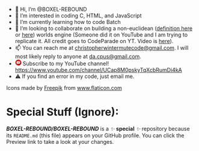 - 👋 Hi, I’m @BOXEL-REBOUND
- 👀 I’m interested in coding C, HTML, and JavaScript
- 🌱 I’m currently learning how to code Batch
- 💞️ I’m looking to collaborate on building a non-euclidean ([definition here](https://www.google.com/search?q=def+of+euclidean&oq=def+of+euclidean&aqs=chrome..69i57j0i22i30l7.3793j0j9&sourceid=chrome&ie=UTF-8) or [here](https://www.google.com/search?q=non-euclidean+meaning&oq=non-euclidean+meaning&aqs=chrome..69i57j0i22i30l2j0i390l3.8532j0j9&sourceid=chrome&ie=UTF-8)) worlds engine (Someone did it on YouTube and I am trying to replicate it. All credit goes to CodeParade on YT. Video is [here](https://m.youtube.com/watch?feature=youtu.be&v=kEB11PQ9Eo8)).
- 📫 You can reach me at <christopherwintermutecode@gmail.com>. I will most likely reply to anyone at <da.cpus@gmail.com>.
- ![YouTube Icon](img/youtube.png) Subscribe to my YouTube channel! https://www.youtube.com/channel/UCap8M0pskyTqXcbRumDi4kA
- ⚠ If you find an error in my code, just email me.

<div>Icons made by <a href="https://www.freepik.com" title="Freepik">Freepik</a> from <a href="https://www.flaticon.com/" title="Flaticon">www.flaticon.com</a></div>

# Special Stuff (Ignore):
***BOXEL-REBOUND/BOXEL-REBOUND*** is a *✨* **special** *✨* repository because its `README.md` (this file) appears on your GitHub profile.
You can click the Preview link to take a look at your changes.
